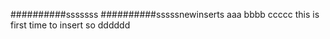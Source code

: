 ##########sssssss
##########sssssnewinserts
aaa
 bbbb
  ccccc
this is first time to insert 
so dddddd
